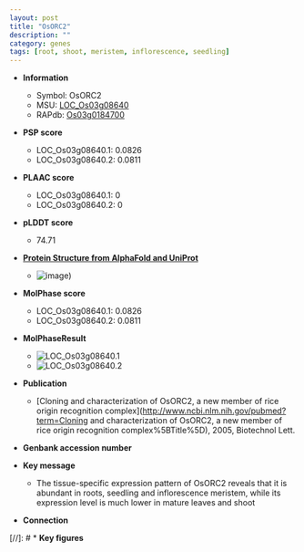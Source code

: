 ```yaml
---
layout: post
title: "OsORC2"
description: ""
category: genes
tags: [root, shoot, meristem, inflorescence, seedling]
---
```


* **Information**  
    + Symbol: OsORC2  
    + MSU: [LOC_Os03g08640](http://rice.plantbiology.msu.edu/cgi-bin/ORF_infopage.cgi?orf=LOC_Os03g08640)  
    + RAPdb: [Os03g0184700](http://rapdb.dna.affrc.go.jp/viewer/gbrowse_details/irgsp1?name=Os03g0184700)  

* **PSP score**  
    + LOC_Os03g08640.1: 0.0826 
    + LOC_Os03g08640.2: 0.0811 

* **PLAAC score**  
    + LOC_Os03g08640.1: 0 
    + LOC_Os03g08640.2: 0 

* **pLDDT score**
    + 74.71

* **[Protein Structure from AlphaFold and UniProt](https://www.uniprot.org/uniprotkb/Q10QS7/entry#structure)**
    + ![image](https://ricepsp.github.io/images/Q1/AF-Q10QS7-F1.png))

* **MolPhase score**
    + LOC_Os03g08640.1: 0.0826
    + LOC_Os03g08640.2: 0.0811

* **MolPhaseResult**
    + ![LOC_Os03g08640.1](https://ricepsp.github.io/pictures/LOC_Os03g/LOC_Os03g08640.1.png)
    + ![LOC_Os03g08640.2](https://ricepsp.github.io/pictures/LOC_Os03g/LOC_Os03g08640.2.png)

* **Publication**  
    + [Cloning and characterization of OsORC2, a new member of rice origin recognition complex](http://www.ncbi.nlm.nih.gov/pubmed?term=Cloning and characterization of OsORC2, a new member of rice origin recognition complex%5BTitle%5D), 2005, Biotechnol Lett.

* **Genbank accession number**  

* **Key message**  
    + The tissue-specific expression pattern of OsORC2 reveals that it is abundant in roots, seedling and inflorescence meristem, while its expression level is much lower in mature leaves and shoot

* **Connection**  

[//]: # * **Key figures**  


